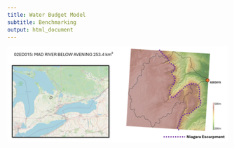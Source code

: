 ```yaml
---
title: Water Budget Model
subtitle: Benchmarking
output: html_document
---
```


![](../fig/benchmark-trialarea.png)


